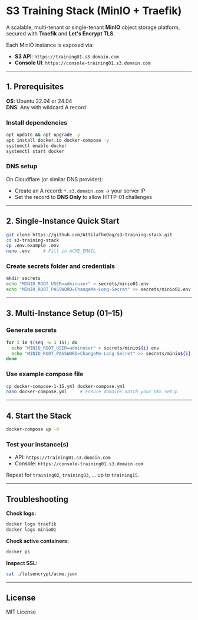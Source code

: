 # S3 Training Stack (MinIO + Traefik)

A scalable, multi-tenant or single-tenant **MinIO** object storage platform, secured with **Traefik** and **Let's Encrypt TLS**.

Each MinIO instance is exposed via:

- **S3 API**: `https://training01.s3.domain.com`
- **Console UI**: `https://console-training01.s3.domain.com`

---

## 1. Prerequisites

**OS**: Ubuntu 22.04 or 24.04  
**DNS**: Any with wildcard A record

### Install dependencies

```bash
apt update && apt upgrade -y
apt install docker.io docker-compose -y
systemctl enable docker
systemctl start docker
```

### DNS setup

On Cloudflare (or similar DNS provider):

- Create an A record: `*.s3.domain.com` → your server IP
- Set the record to **DNS Only** to allow HTTP-01 challenges

---

## 2. Single-Instance Quick Start

```bash
git clone https://github.com/AttilaTheDog/s3-training-stack.git
cd s3-training-stack
cp .env.example .env
nano .env     # Fill in ACME_EMAIL
```

### Create secrets folder and credentials

```bash
mkdir secrets
echo "MINIO_ROOT_USER=adminuser" > secrets/minio01.env
echo "MINIO_ROOT_PASSWORD=ChangeMe-Long-Secret" >> secrets/minio01.env
```

---

## 3. Multi-Instance Setup (01–15)

### Generate secrets

```bash
for i in $(seq -w 1 15); do
  echo "MINIO_ROOT_USER=adminuser" > secrets/minio${i}.env
  echo "MINIO_ROOT_PASSWORD=ChangeMe-Long-Secret" >> secrets/minio${i}.env
done
```

### Use example compose file

```bash
cp docker-compose-1-15.yml docker-compose.yml
nano docker-compose.yml     # Ensure domains match your DNS setup
```

---

## 4. Start the Stack

```bash
docker-compose up -d
```

### Test your instance(s)

- API: `https://training01.s3.domain.com`
- Console: `https://console-training01.s3.domain.com`

Repeat for `training02`, `training03`, ... up to `training15`.

---

## Troubleshooting

**Check logs:**

```bash
docker logs traefik
docker logs minio01
```

**Check active containers:**

```bash
docker ps
```

**Inspect SSL:**

```bash
cat ./letsencrypt/acme.json
```

---

## License

MIT License
